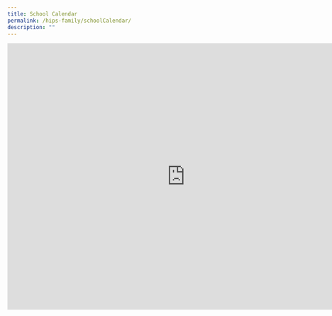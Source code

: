 ```yaml
---
title: School Calendar
permalink: /hips-family/schoolCalendar/
description: ""
---
```

<iframe src="https://calendar.google.com/calendar/embed?src=c_d6f96d637388a0be791087a548e98cf9f06917099e6630fca23b15fff6405b6f%40group.calendar.google.com&ctz=Asia%2FSingapore" style="border: 0" width="800" height="600" frameborder="0" scrolling="no"></iframe>